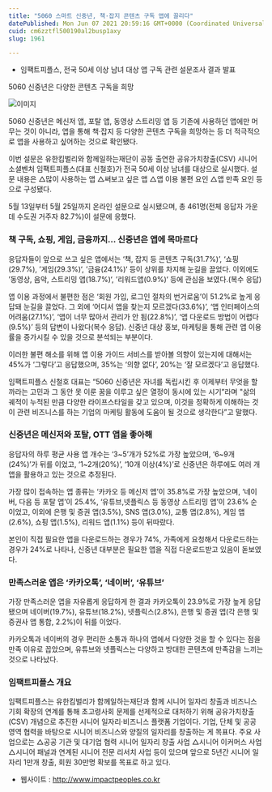 ```yaml
---
title: "5060 스마트 신중년, 책·잡지 콘텐츠 구독 앱에 끌리다"
datePublished: Mon Jun 07 2021 20:59:16 GMT+0000 (Coordinated Universal Time)
cuid: cm6zztfl500190al2busp1axy
slug: 1961

---
```



- 임팩트피플스, 전국 50세 이상 남녀 대상 앱 구독 관련 설문조사 결과 발표

5060 신중년은 다양한 콘텐츠 구독을 희망

![이미지](https://cdn.hashnode.com/res/hashnode/image/upload/v1739248778468/7d017dd9-eb23-4646-ac9f-669fe8b0aa80.jpeg)

5060 신중년은 메신저 앱, 포탈 앱, 동영상 스트리밍 앱 등 기존에 사용하던 앱에만 머무는 것이 아니라, 앱을 통해 책·잡지 등 다양한 콘텐츠 구독을 희망하는 등 더 적극적으로 앱을 사용하고 싶어하는 것으로 확인됐다.

이번 설문은 유한킴벌리와 함께일하는재단이 공동 출연한 공유가치창출(CSV) 시니어 소셜벤처 임팩트피플스(대표 신철호)가 전국 50세 이상 남녀를 대상으로 실시했다. 설문 내용은 △많이 사용하는 앱 △써보고 싶은 앱 △앱 이용 불편 요인 △앱 만족 요인 등으로 구성됐다.

5월 13일부터 5월 25일까지 온라인 설문으로 실시됐으며, 총 461명(전체 응답자 가운데 수도권 거주자 82.7%)이 설문에 응했다.

### 책 구독, 쇼핑, 게임, 금융까지… 신중년은 앱에 목마르다

응답자들이 앞으로 쓰고 싶은 앱에서는 ‘책, 잡지 등 콘텐츠 구독(31.7%)’, ‘쇼핑(29.7%), ’게임(29.3%)‘, ’금융(24.1%)‘ 등이 상위를 차지해 눈길을 끌었다. 이외에도 ’동영상, 음악, 스트리밍 앱(18.7%)‘, ’리워드앱(0.9%)‘ 등에 관심을 보였다.(복수 응답)

앱 이용 과정에서 불편한 점은 ‘회원 가입, 로그인 절차의 번거로움’이 51.2%로 높게 응답돼 눈길을 끌었다. 그 외에 ‘어디서 앱을 찾는지 모르겠다(33.6%)’, ‘앱 인터페이스의 어려움(27.1%)’, ‘앱이 너무 많아서 관리가 안 됨(22.8%)’, ‘앱 다운로드 방법이 어렵다(9.5%)’ 등의 답변이 나왔다(복수 응답). 신중년 대상 홍보, 마케팅을 통해 관련 앱 이용률을 증가시킬 수 있을 것으로 분석되는 부분이다.

이러한 불편 해소를 위해 앱 이용 가이드 서비스를 받아볼 의향이 있는지에 대해서는 45%가 ‘그렇다’고 응답했으며, 35%는 ‘의향 없다’, 20%는 ‘잘 모르겠다’고 응답했다.

임팩트피플스 신철호 대표는 “5060 신중년은 자녀를 독립시킨 후 이제부터 무엇을 할까라는 고민과 그 동안 못 이룬 꿈을 이루고 싶은 열정이 동시에 있는 시기”라며 "삶의 궤적이 누적된 만큼 다양한 라이프스타일을 갖고 있으며, 이것을 정확하게 이해하는 것이 관련 비즈니스를 하는 기업의 마케팅 활동에 도움이 될 것으로 생각한다”고 말했다.

### 신중년은 메신저와 포탈, OTT 앱을 좋아해

응답자의 하루 평균 사용 앱 개수는 ‘3~5’개가 52%로 가장 높았으며, ‘6~9개(24%)’가 뒤를 이었고, ‘1~2개(20%)’, ‘10개 이상(4%)’로 신중년은 하루에도 여러 개 앱을 활용하고 있는 것으로 추정된다.

가장 많이 접속하는 앱 종류는 ‘카카오 등 메신저 앱’이 35.8%로 가장 높았으며, ‘네이버, 다음 등 포탈 앱’이 25.4%, ‘유튜브,넷플릭스 등 동영상 스트리밍 앱’이 23.6% 순이었고, 이외에 은행 및 증권 앱(3.5%), SNS 앱(3.0%), 교통 앱(2.8%), 게임 앱(2.6%), 쇼핑 앱(1.5%), 리워드 앱(1.1%) 등이 뒤따랐다.

본인이 직접 필요한 앱을 다운로드하는 경우가 74%, 가족에게 요청해서 다운로드하는 경우가 24%로 나타나, 신중년 대부분은 필요한 앱을 직접 다운로드받고 있음이 돋보였다.

### 만족스러운 앱은 ‘카카오톡’, ‘네이버’, ‘유튜브’

가장 만족스러운 앱을 자유롭게 응답하게 한 결과 카카오톡이 23.9%로 가장 높게 응답됐으며 네이버(19.7%), 유튜브(18.2%), 넷플릭스(2.8%), 은행 및 증권 앱(각 은행 및 증권사 앱 통합, 2.2%)이 뒤를 이었다.

카카오톡과 네이버의 경우 편리한 소통과 하나의 앱에서 다양한 것을 할 수 있다는 점을 만족 이유로 꼽았으며, 유튜브와 넷플릭스는 다양하고 방대한 콘텐츠에 만족감을 느끼는 것으로 나타났다.

### 임팩트피플스 개요

임팩트피플스는 유한킴벌리가 함께일하는재단과 함께 시니어 일자리 창출과 비즈니스 기회 확장의 연계를 통해 초고령사회 문제를 선제적으로 대처하기 위해 공유가치창출(CSV) 개념으로 추진한 시니어 일자리·비즈니스 플랫폼 기업이다. 기업, 단체 및 공공 영역 협력을 바탕으로 시니어 비즈니스와 양질의 일자리를 창출하는 게 목표다. 주요 사업으로는 △공공 기관 및 대기업 협력 시니어 일자리 창출 사업 △시니어 이커머스 사업 △시니어 패널과 연계된 시니어 전문 리서치 사업 등이 있으며 앞으로 5년간 시니어 일자리 1만개 창출, 회원 30만명 확보를 목표로 하고 있다.

- 웹사이트 : http://www.impactpeoples.co.kr
